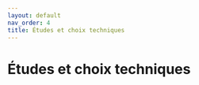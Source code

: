 ```yaml
---
layout: default
nav_order: 4
title: Études et choix techniques
---
```


# Études et choix techniques